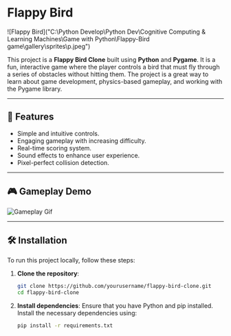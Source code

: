 # Flappy Bird

![Flappy Bird]("C:\\Python Develop\\Python Dev\\Cognitive Computing & Learning Machines\\Game with Python\\Flappy-Bird game\\gallery\\sprites\\p.jpeg")

This project is a **Flappy Bird Clone** built using **Python** and **Pygame**. It is a fun, interactive game where the player controls a bird that must fly through a series of obstacles without hitting them. The project is a great way to learn about game development, physics-based gameplay, and working with the Pygame library.

---

## 🚀 Features
- Simple and intuitive controls.
- Engaging gameplay with increasing difficulty.
- Real-time scoring system.
- Sound effects to enhance user experience.
- Pixel-perfect collision detection.

---

## 🎮 Gameplay Demo

![Gameplay Gif](path_to_gif.gif)

---

## 🛠️ Installation

To run this project locally, follow these steps:

1. **Clone the repository**:
    ```bash
    git clone https://github.com/yourusername/flappy-bird-clone.git
    cd flappy-bird-clone
    ```

2. **Install dependencies**:
   Ensure that you have Python and pip installed. Install the necessary dependencies using:
   ```bash
   pip install -r requirements.txt
